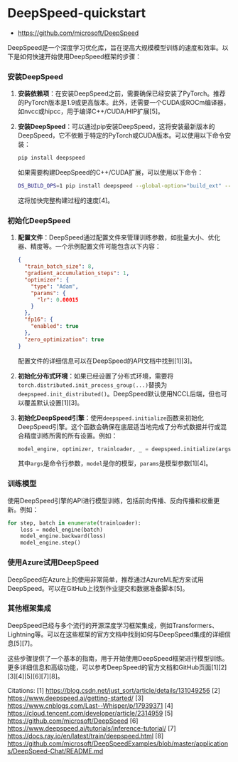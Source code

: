 # DeepSpeed-quickstart
 - https://github.com/microsoft/DeepSpeed



DeepSpeed是一个深度学习优化库，旨在提高大规模模型训练的速度和效率。以下是如何快速开始使用DeepSpeed框架的步骤：

### 安装DeepSpeed

1. **安装依赖项**：在安装DeepSpeed之前，需要确保已经安装了PyTorch。推荐的PyTorch版本是1.9或更高版本。此外，还需要一个CUDA或ROCm编译器，如nvcc或hipcc，用于编译C++/CUDA/HIP扩展[5]。

2. **安装DeepSpeed**：可以通过pip安装DeepSpeed，这将安装最新版本的DeepSpeed，它不依赖于特定的PyTorch或CUDA版本。可以使用以下命令安装：
   ```bash
   pip install deepspeed
   ```
   如果需要构建DeepSpeed的C++/CUDA扩展，可以使用以下命令：
   ```bash
   DS_BUILD_OPS=1 pip install deepspeed --global-option="build_ext" --global-option="-j8"
   ```
   这将加快完整构建过程的速度[4]。

### 初始化DeepSpeed

1. **配置文件**：DeepSpeed通过配置文件来管理训练参数，如批量大小、优化器、精度等。一个示例配置文件可能包含以下内容：
   ```json
   {
     "train_batch_size": 8,
     "gradient_accumulation_steps": 1,
     "optimizer": {
       "type": "Adam",
       "params": {
         "lr": 0.00015
       }
     },
     "fp16": {
       "enabled": true
     },
     "zero_optimization": true
   }
   ```
   配置文件的详细信息可以在DeepSpeed的API文档中找到[1][3]。

2. **初始化分布式环境**：如果已经设置了分布式环境，需要将`torch.distributed.init_process_group(...)`替换为`deepspeed.init_distributed()`。DeepSpeed默认使用NCCL后端，但也可以覆盖默认设置[1][3]。

3. **初始化DeepSpeed引擎**：使用`deepspeed.initialize`函数来初始化DeepSpeed引擎。这个函数会确保在底层适当地完成了分布式数据并行或混合精度训练所需的所有设置。例如：
   ```python
   model_engine, optimizer, trainloader, _ = deepspeed.initialize(args=args, model=model, parameters=params, ...)
   ```
   其中`args`是命令行参数，`model`是你的模型，`params`是模型参数[1][4]。

### 训练模型

使用DeepSpeed引擎的API进行模型训练，包括前向传播、反向传播和权重更新。例如：
```python
for step, batch in enumerate(trainloader):
    loss = model_engine(batch)
    model_engine.backward(loss)
    model_engine.step()
```

### 使用Azure试用DeepSpeed

DeepSpeed在Azure上的使用非常简单，推荐通过AzureML配方来试用DeepSpeed。可以在GitHub上找到作业提交和数据准备脚本[5]。

### 其他框架集成

DeepSpeed已经与多个流行的开源深度学习框架集成，例如Transformers、Lightning等。可以在这些框架的官方文档中找到如何与DeepSpeed集成的详细信息[5][7]。

这些步骤提供了一个基本的指南，用于开始使用DeepSpeed框架进行模型训练。更多详细信息和高级功能，可以参考DeepSpeed的官方文档和GitHub页面[1][2][3][4][5][6][7][8]。

Citations:
[1] https://blog.csdn.net/just_sort/article/details/131049256
[2] https://www.deepspeed.ai/getting-started/
[3] https://www.cnblogs.com/Last--Whisper/p/17939371
[4] https://cloud.tencent.com/developer/article/2314959
[5] https://github.com/microsoft/DeepSpeed
[6] https://www.deepspeed.ai/tutorials/inference-tutorial/
[7] https://docs.ray.io/en/latest/train/deepspeed.html
[8] https://github.com/microsoft/DeepSpeedExamples/blob/master/applications/DeepSpeed-Chat/README.md

